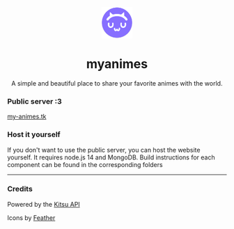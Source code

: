 <p align="center">
  <img width="72" height="72" src="art/icon.png?raw=true">
  <h1 align="center">myanimes</h1>
</p>

<p align="center">A simple and beautiful place to share your favorite animes with the world.</p>

### Public server :3
 [my-animes.tk](https://my-animes.tk/)

### Host it yourself
If you don't want to use the public server, you can host the website yourself. It requires node.js 14 and MongoDB. Build instructions for each component can be found in the corresponding folders

---

### Credits
Powered by the [Kitsu API](https://github.com/hummingbird-me)

Icons by [Feather](https://feathericons.com)
